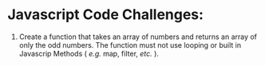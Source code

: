 # Javascript Code Challenges:
1. Create a function that takes an array of numbers and returns an array of only the odd numbers. The function must not use looping or built in Javascrip Methods ( _e.g._ map, filter, _etc._ ).
